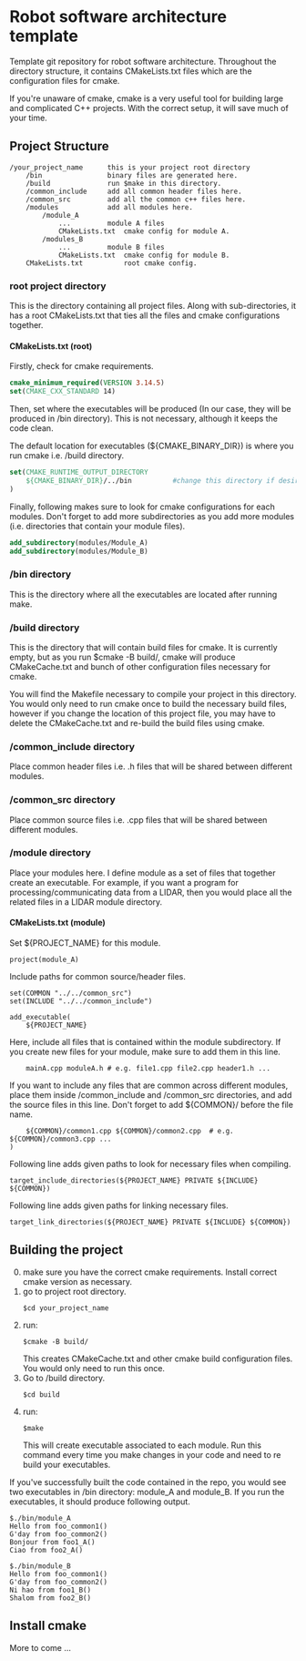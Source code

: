 # Robot software architecture template
 Template git repository for robot software architecture. Throughout the directory structure, it contains CMakeLists.txt files which are the configuration files for cmake. 

 If you're unaware of cmake, cmake is a very useful tool for building large and complicated C++ projects. With the correct setup, it will save much of your time.

## Project Structure

```
/your_project_name      this is your project root directory
    /bin                binary files are generated here.
    /build              run $make in this directory.
    /common_include     add all common header files here.
    /common_src         add all the common c++ files here.
    /modules            add all modules here.
        /module_A
            ...         module A files
            CMakeLists.txt  cmake config for module A.
        /modules_B
            ...         module B files
            CMakeLists.txt  cmake config for module B.
    CMakeLists.txt          root cmake config.
```

### root project directory
This is the directory containing all project files. Along with sub-directories, it has a root CMakeLists.txt that ties all the files and cmake configurations together.
#### CMakeLists.txt (root)

Firstly, check for cmake requirements.
```cmake
cmake_minimum_required(VERSION 3.14.5)
set(CMAKE_CXX_STANDARD 14)
```
Then, set where the executables will be produced (In our case, they will be produced in /bin directory). This is not necessary, although it keeps the code clean.

The default location for executables (${CMAKE_BINARY_DIR}) is where you run cmake i.e. /build directory.
```cmake
set(CMAKE_RUNTIME_OUTPUT_DIRECTORY 
    ${CMAKE_BINARY_DIR}/../bin          #change this directory if desired
)
```

Finally, following makes sure to look for cmake configurations for each modules. Don't forget to add more subdirectories as you add more modules (i.e. directories that contain your module files).
```cmake
add_subdirectory(modules/Module_A)
add_subdirectory(modules/Module_B)
```
### /bin directory

This is the directory where all the executables are located after running make.

### /build directory

This is the directory that will contain build files for cmake. It is currently empty, but as you run $cmake -B build/, cmake will produce CMakeCache.txt and bunch of other configuration files necessary for cmake.

You will find the Makefile necessary to compile your project in this directory. You would only need to run cmake once to build the necessary build files, however if you change the location of this project file, you may have to delete the CMakeCache.txt and re-build the build files using cmake.

### /common_include directory

Place common header files i.e. .h files that will be shared between different modules.

### /common_src directory

Place common source files i.e. .cpp files that will be shared between different modules.

### /module directory

Place your modules here. I define module as a set of files that together create an executable. For example, if you want a program for processing/communicating data from a LIDAR, then you would place all the related files in a LIDAR module directory.

#### CMakeLists.txt (module)
Set ${PROJECT_NAME} for this module.
```
project(module_A)
```
Include paths for common source/header files.
```
set(COMMON "../../common_src")
set(INCLUDE "../../common_include")
```
```
add_executable(
    ${PROJECT_NAME}
```
Here, include all files that is contained within the module subdirectory.
If you create new files for your module, make sure to add them in this line.
```
    mainA.cpp moduleA.h # e.g. file1.cpp file2.cpp header1.h ... 
```
If you want to include any files that are common across different modules, place them inside /common_include and /common_src directories, and add the source files in this line. Don't forget to add ${COMMON}/ before the file name.
```
    ${COMMON}/common1.cpp ${COMMON}/common2.cpp  # e.g. ${COMMON}/common3.cpp ...
)
```

Following line adds given paths to look for necessary files when compiling.
```
target_include_directories(${PROJECT_NAME} PRIVATE ${INCLUDE} ${COMMON})
```
Following line adds given paths for linking necessary files.
```
target_link_directories(${PROJECT_NAME} PRIVATE ${INCLUDE} ${COMMON})
```

## Building the project

0. make sure you have the correct cmake requirements. Install correct cmake version as necessary. 
1. go to project root directory. 
    ```
    $cd your_project_name
    ```
2. run:
    ```
    $cmake -B build/
    ```
    This creates CMakeCache.txt and other cmake build configuration files. You would only need to run this once.
3. Go to /build directory.
    ```
    $cd build
    ```
4. run:
    ```
    $make
    ```
    This will create executable associated to each module. Run this command every time you make changes in your code and need to re build your executables. 

If you've successfully built the code contained in the repo, you would see two executables in /bin directory: module_A and module_B. If you run the executables, it should produce following output.

```
$./bin/module_A
Hello from foo_common1()
G'day from foo_common2()
Bonjour from foo1_A()
Ciao from foo2_A()
```

```
$./bin/module_B
Hello from foo_common1()
G'day from foo_common2()
Ni hao from foo1_B()
Shalom from foo2_B()
```
## Install cmake
More to come ...